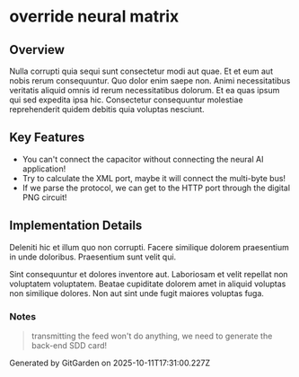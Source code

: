 # override neural matrix

## Overview
Nulla corrupti quia sequi sunt consectetur modi aut quae. Et et eum aut nobis rerum consequuntur. Quo dolor enim saepe non. Animi necessitatibus veritatis aliquid omnis id rerum necessitatibus dolorum. Et ea quas ipsum qui sed expedita ipsa hic. Consectetur consequuntur molestiae reprehenderit quidem debitis quia voluptas nesciunt.

## Key Features
- You can't connect the capacitor without connecting the neural AI application!
- Try to calculate the XML port, maybe it will connect the multi-byte bus!
- If we parse the protocol, we can get to the HTTP port through the digital PNG circuit!

## Implementation Details
Deleniti hic et illum quo non corrupti. Facere similique dolorem praesentium in unde doloribus. Praesentium sunt velit qui.
 Sint consequuntur et dolores inventore aut. Laboriosam et velit repellat non voluptatem voluptatem. Beatae cupiditate dolorem amet in aliquid voluptas non similique dolores. Non aut sint unde fugit maiores voluptas fuga.

### Notes
> transmitting the feed won't do anything, we need to generate the back-end SDD card!

Generated by GitGarden on 2025-10-11T17:31:00.227Z